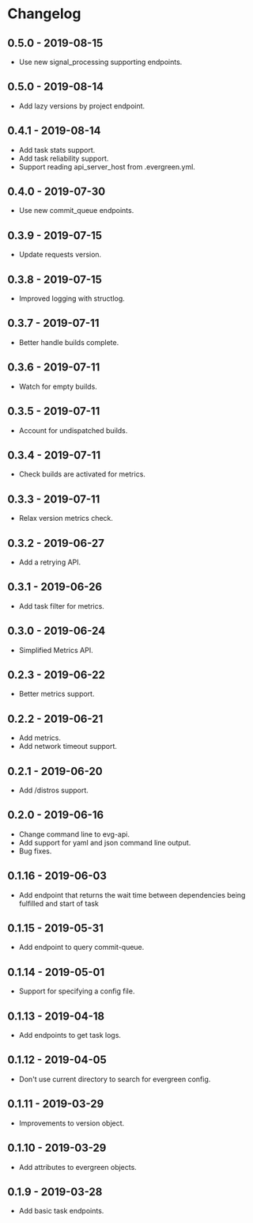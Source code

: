 # Changelog
## 0.5.0 - 2019-08-15
- Use new signal_processing supporting endpoints.

## 0.5.0 - 2019-08-14
- Add lazy versions by project endpoint.

## 0.4.1 - 2019-08-14
- Add task stats support.
- Add task reliability support.
- Support reading api_server_host from .evergreen.yml.

## 0.4.0 - 2019-07-30
- Use new commit_queue endpoints.

## 0.3.9 - 2019-07-15
- Update requests version.

## 0.3.8 - 2019-07-15
- Improved logging with structlog.

## 0.3.7 - 2019-07-11
- Better handle builds complete.

## 0.3.6 - 2019-07-11
- Watch for empty builds.

## 0.3.5 - 2019-07-11
- Account for undispatched builds.

## 0.3.4 - 2019-07-11
- Check builds are activated for metrics.

## 0.3.3 - 2019-07-11
- Relax version metrics check.

## 0.3.2 - 2019-06-27
- Add a retrying API.

## 0.3.1 - 2019-06-26
- Add task filter for metrics.

## 0.3.0 - 2019-06-24
- Simplified Metrics API.

## 0.2.3 - 2019-06-22
- Better metrics support.

## 0.2.2 - 2019-06-21
- Add metrics.
- Add network timeout support.

## 0.2.1 - 2019-06-20
- Add /distros support.

## 0.2.0 - 2019-06-16
- Change command line to evg-api.
- Add support for yaml and json command line output.
- Bug fixes.

## 0.1.16 - 2019-06-03
- Add endpoint that returns the wait time between dependencies being fulfilled and start of task

## 0.1.15 - 2019-05-31
- Add endpoint to query commit-queue.

## 0.1.14 - 2019-05-01
- Support for specifying a config file.

## 0.1.13 - 2019-04-18
- Add endpoints to get task logs.

## 0.1.12 - 2019-04-05
- Don't use current directory to search for evergreen config.

## 0.1.11 - 2019-03-29
- Improvements to version object.

## 0.1.10 - 2019-03-29
- Add attributes to evergreen objects.

## 0.1.9 - 2019-03-28
- Add basic task endpoints.
